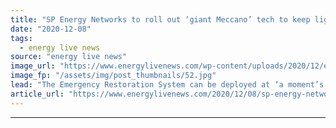 ```yaml
---
title: "SP Energy Networks to roll out ‘giant Meccano’ tech to keep lights on this winter"
date: "2020-12-08"
tags: 
  - energy live news
source: "energy live news"
image_url: "https://www.energylivenews.com/wp-content/uploads/2020/12/ers-1-jpg67-copy.jpg"
image_fp: "/assets/img/post_thumbnails/52.jpg"
lead: "The Emergency Restoration System can be deployed at ‘a moment’s notice’ to support both overhead and underground lines, providing a far more rapid response system for engineers to use in the field than has been previously available"
article_url: "https://www.energylivenews.com/2020/12/08/sp-energy-networks-to-roll-out-giant-meccano-tech-to-keep-lights-on-this-winter/"
---
```


---
